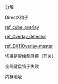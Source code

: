 

分解

DirectX钩子


[ref_cube_overlay](https://www.unknowncheats.me/forum/anti-cheat-bypass/270259-window-hijacking-directx-rendering-hdc-usable-detection.html)

[ref_Overlay_detector](https://www.unknowncheats.me/forum/anti-cheat-bypass/263403-window-hijacking-dont-overlay-betray.html)

[ref_DX11Overlay-master](https://github.com/stevemk14ebr/DX11Overlay)

切换是否绘制屏幕（开关）

全局键盘钩子失败

内存地址